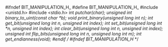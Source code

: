 #ifndef BIT_MANIPULATION_H_
#define BIT_MANIPULATION_H_
#include <unistd.h>
#include <stdio.h>
int _putchar(char);
unsigned int binary_to_uint(const char *b);
void print_binary(unsigned long int n);
int get_bit(unsigned long int n, unsigned int index);
int set_bit(unsigned long int *n, unsigned int index);
int clear_bit(unsigned long int *n, unsigned int index);
unsigned int flip_bits(unsigned long int n, unsigned long int m);
int get_endianness(void);
#endif /* #ifndef BIT_MANIPULATION_H_ */
